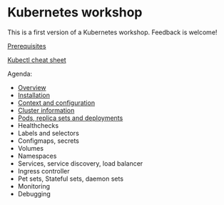 # Kubernetes workshop

This is a first version of a Kubernetes workshop. Feedback is welcome!

[Prerequisites](./prerequisites.md)

[Kubectl cheat sheet](https://kubernetes.io/docs/reference/kubectl/cheatsheet/)

Agenda:
* [Overview](./overview.md)
* [Installation](./installation.md)
* [Context and configuration](./cluster/context.md)
* [Cluster information](./cluster/information.md)
* [Pods, replica sets and deployments](./deployments/pods.md)
* Healthchecks
* Labels and selectors
* Configmaps, secrets
* Volumes
* Namespaces
* Services, service discovery, load balancer
* Ingress controller
* Pet sets, Stateful sets, daemon sets
* Monitoring
* Debugging

